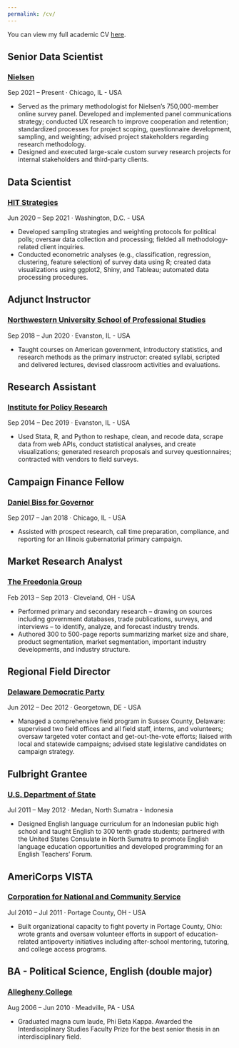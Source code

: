 ```yaml
---
permalink: /cv/
---
```


<head>
  <link rel="stylesheet" href="https://cdnjs.cloudflare.com/ajax/libs/font-awesome/6.0.0-beta3/css/all.min.css">
</head>

You can view my full academic CV [here](https://rshafranek.github.io/Shafranek_CV.pdf).
<div class="timeline">
    <div class="timeline-item">
      <div class="timeline-icon"></div>
      <div class="timeline-content">
        <h2>Senior Data Scientist</h2>
        <h3><a href="https://www.nielsen.com/" class="timeline-link">Nielsen</a></h3>
        <p class="timeline-date">Sep 2021 – Present · Chicago, IL - USA</p>
        <p><ul>
          <li> Served as the primary methodologist for Nielsen’s 750,000-member online survey panel. Developed and implemented
panel communications strategy; conducted UX research to improve cooperation and retention; standardized
processes for project scoping, questionnaire development, sampling, and weighting; advised project
stakeholders regarding research methodology.</li>
<li>Designed and executed large-scale custom survey research projects for internal stakeholders and third-party
clients.</li>
        </ul>
        </p>
      </div>
    </div>
    <div class="timeline-item">
      <div class="timeline-icon"></div>
      <div class="timeline-content">
        <h2>Data Scientist</h2>
        <h3><a href="https://hitstrat.com/" class="timeline-link">HIT Strategies</a></h3>
        <p class="timeline-date">Jun 2020 – Sep 2021 · Washington, D.C. - USA</p>
        <p><ul>
          <li>Developed sampling strategies and weighting protocols for political polls; oversaw data collection and processing;
fielded all methodology-related client inquiries.</li>
          <li>Conducted econometric analyses (e.g., classification, regression, clustering, feature selection) of survey data
using R; created data visualizations using ggplot2, Shiny, and Tableau; automated data processing procedures.</li>
        </ul>
        </p>
      </div>
    </div>
  <div class="timeline-item">
      <div class="timeline-icon"></div>
      <div class="timeline-content">
        <h2>Adjunct Instructor</h2>
        <h3><a href="https://sps.northwestern.edu/" class="timeline-link">Northwestern University School of Professional Studies</a></h3>
        <p class="timeline-date">Sep 2018 – Jun 2020 · Evanston, IL - USA</p>
        <p><ul>
          <li>Taught courses on American government, introductory statistics, and research methods as the primary instructor:
created syllabi, scripted and delivered lectures, devised classroom activities and evaluations.</li>
        </ul>
        </p>
      </div>
    </div>
    <div class="timeline-item">
      <div class="timeline-icon"></div>
      <div class="timeline-content">
        <h2>Research Assistant</h2>
        <h3><a href="https://www.ipr.northwestern.edu/" class="timeline-link"> Institute for Policy Research</a></h3>
        <p class="timeline-date">Sep 2014 – Dec 2019 · Evanston, IL - USA</p>
        <p><ul>
          <li>Used Stata, R, and Python to reshape, clean, and recode data, scrape data from web APIs, conduct statistical
analyses, and create visualizations; generated research proposals and survey questionnaires; contracted with
vendors to field surveys.</li>
        </ul>
        </p>
      </div>
    </div> 
      <div class="timeline-item">
      <div class="timeline-icon"></div>
      <div class="timeline-content">
        <h2>Campaign Finance Fellow</h2>
        <h3><a href="https://en.wikipedia.org/wiki/2018_Illinois_gubernatorial_election#Democratic_primary" class="timeline-link"> Daniel Biss for Governor</a></h3>
        <p class="timeline-date">Sep 2017 – Jan 2018 · Chicago, IL - USA</p>
        <p><ul>
          <li>Assisted with prospect research, call time preparation, compliance, and reporting for an Illinois gubernatorial primary campaign.</li>
        </ul>
        </p>
      </div>
    </div>
      <div class="timeline-item">
      <div class="timeline-icon"></div>
      <div class="timeline-content">
        <h2>Market Research Analyst</h2>
        <h3><a href="https://www.freedoniagroup.com/" class="timeline-link"> The Freedonia Group</a></h3>
        <p class="timeline-date">Feb 2013 – Sep 2013 · Cleveland, OH - USA</p>
        <p><ul>
          <li>Performed primary and secondary research – drawing on sources including government databases, trade
publications, surveys, and interviews – to identify, analyze, and forecast industry trends.</li>
          <li>Authored 300 to 500-page reports summarizing market size and share, product segmentation, market segmentation,
important industry developments, and industry structure.</li>
        </ul>
        </p>
      </div>
    </div>
      <div class="timeline-item">
      <div class="timeline-icon"></div>
      <div class="timeline-content">
        <h2>Regional Field Director</h2>
        <h3><a href="https://www.deldems.org/" class="timeline-link"> Delaware Democratic Party</a></h3>
        <p class="timeline-date">Jun 2012 – Dec 2012 · Georgetown, DE - USA</p>
        <p><ul>
          <li>Managed a comprehensive field program in Sussex County, Delaware: supervised two field offices and all field staff, interns, and volunteers; oversaw targeted voter contact and get-out-the-vote efforts; liaised with local and statewide campaigns; advised state legislative candidates on campaign strategy.</li>
        </ul>
        </p>
      </div>
    </div>
      <div class="timeline-item">
      <div class="timeline-icon"></div>
      <div class="timeline-content">
        <h2>Fulbright Grantee</h2>
        <h3><a href="https://us.fulbrightonline.org/countries/east-asia-pacific/indonesia" class="timeline-link"> U.S. Department of State</a></h3>
        <p class="timeline-date">Jul 2011 – May 2012 · Medan, North Sumatra - Indonesia</p>
        <p><ul>
          <li>Designed English language curriculum for an Indonesian public high school and taught English to 300 tenth grade students; partnered with the United States Consulate in North Sumatra to promote English language education opportunities and developed programming for an English Teachers’ Forum.</li>
        </ul>
        </p>
      </div>
    </div>
      <div class="timeline-item">
      <div class="timeline-icon"></div>
      <div class="timeline-content">
        <h2>AmeriCorps VISTA</h2>
        <h3><a href="https://americorps.gov/serve/americorps/americorps-vista" class="timeline-link"> Corporation for National and Community Service</a></h3>
        <p class="timeline-date">Jul 2010 – Jul 2011 · Portage County, OH - USA</p>
        <p><ul>
          <li>Built organizational capacity to fight poverty in Portage County, Ohio: wrote grants and oversaw volunteer efforts in support of education-related antipoverty initiatives including after-school mentoring, tutoring, and college access programs.</li>
        </ul>
        </p>
      </div>
    </div>
      <div class="timeline-item graduation">
      <div class="timeline-icon"><i class="fa-regular fa-graduation-cap"></i></div>
      <div class="timeline-content">
        <h2>BA - Political Science, English (double major)</h2>
        <h3><a href="https://www.allegheny.edu" class="timeline-link"> Allegheny College</a></h3>
        <p class="timeline-date">Aug 2006 – Jun 2010 · Meadville, PA - USA</p>
        <p><ul>
          <li>Graduated magna cum laude, Phi Beta Kappa. Awarded the Interdisciplinary Studies Faculty Prize for the best senior thesis in an interdisciplinary field.</li>
        </ul>
        </p>
      </div>
    </div>
  </div>
